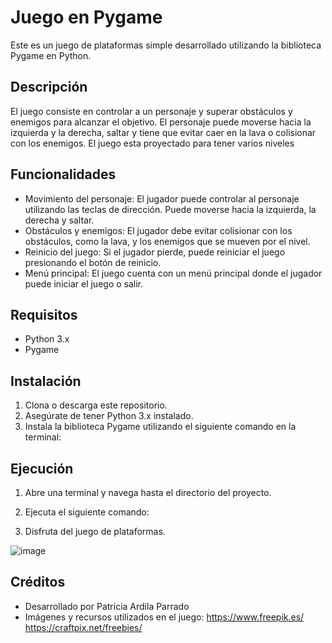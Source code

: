 # Juego en Pygame

Este es un juego de plataformas simple desarrollado utilizando la biblioteca Pygame en Python.

## Descripción

El juego consiste en controlar a un personaje y superar obstáculos y enemigos para alcanzar el objetivo. El personaje puede moverse hacia la izquierda y la derecha, saltar y tiene que evitar caer en la lava o colisionar con los enemigos. El juego esta proyectado para tener varios niveles

## Funcionalidades

- Movimiento del personaje: El jugador puede controlar al personaje utilizando las teclas de dirección. Puede moverse hacia la izquierda, la derecha y saltar.
- Obstáculos y enemigos: El jugador debe evitar colisionar con los obstáculos, como la lava, y los enemigos que se mueven por el nivel.
- Reinicio del juego: Si el jugador pierde, puede reiniciar el juego presionando el botón de reinicio.
- Menú principal: El juego cuenta con un menú principal donde el jugador puede iniciar el juego o salir.

## Requisitos

- Python 3.x
- Pygame

## Instalación

1. Clona o descarga este repositorio.
2. Asegúrate de tener Python 3.x instalado.
3. Instala la biblioteca Pygame utilizando el siguiente comando en la terminal:


## Ejecución

1. Abre una terminal y navega hasta el directorio del proyecto.
2. Ejecuta el siguiente comando:

3. Disfruta del juego de plataformas.



![image](https://github.com/patriardila/pygame/assets/74389328/dd58c53a-8b2a-4a10-80a5-42cab1f5ebb3)


## Créditos

- Desarrollado por Patricia Ardila Parrado
- Imágenes y recursos utilizados en el juego: https://www.freepik.es/ https://craftpix.net/freebies/



